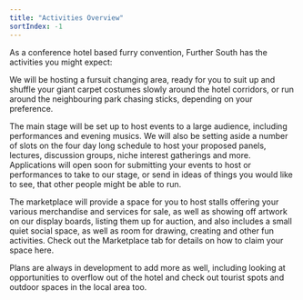 ```yaml
---
title: "Activities Overview"
sortIndex: -1
---
```


As a conference hotel based furry convention, Further South has the activities you might expect:

We will be hosting a fursuit changing area, ready for you to suit up and shuffle your giant carpet costumes slowly around the hotel corridors, or run around the neighbouring park chasing sticks, depending on your preference.

The main stage will be set up to host events to a large audience, including performances and evening musics. We will also be setting aside a number of slots on the four day long schedule to host your proposed panels, lectures, discussion groups, niche interest gatherings and more. Applications will open soon for submitting your events to host or performances to take to our stage, or send in ideas of things you would like to see, that other people might be able to run.

The marketplace will provide a space for you to host stalls offering your various merchandise and services for sale, as well as showing off artwork on our display boards, listing them up for auction, and also includes a small quiet social space, as well as room for drawing, creating and other fun activities. Check out the Marketplace tab for details on how to claim your space here.

Plans are always in development to add more as well, including looking at opportunities to overflow out of the hotel and check out tourist spots and outdoor spaces in the local area too.
